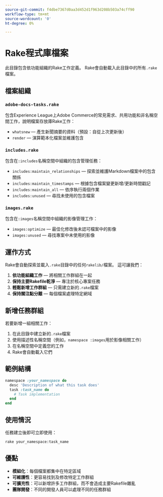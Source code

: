 ```yaml
---
source-git-commit: f4dbe7367d0aa3d452d1f963d208b503a74cff90
workflow-type: tm+mt
source-wordcount: '0'
ht-degree: 0%

---
```

# Rake程式庫檔案

此目錄包含依功能組織的Rake工作定義。 Rake會自動載入此目錄中的所有`.rake`檔案。

## 檔案組織

### `adobe-docs-tasks.rake`

包含Experience League上Adobe Commerce的常見需求、共用功能和非名稱空間工作，說明檔案存放庫Rake工作：

- `whatsnew` — 產生新聞摘要的資料（預設：自從上次更新後）
- `render` — 演算範本化檔案並維護包含

### `includes.rake`

包含在`:includes`名稱空間中組織的包含管理任務：

- `includes:maintain_relationships` — 探索並維護Markdown檔案中的包含關係
- `includes:maintain_timestamps` — 根據包含檔案變更新增/更新時間戳記
- `includes:maintain_all` — 依序執行兩個作業
- `includes:unused` — 尋找未使用的包含檔案

### `images.rake`

包含在`:images`名稱空間中組織的影像管理工作：

- `images:optimize` — 最佳化修改後未認可檔案中的影像
- `images:unused` — 尋找專案中未使用的影像

## 運作方式

Rake會自動探索並載入`.rake`目錄中的任何`rakelib/`檔案。 這可讓我們：

1. **依功能組織工作** — 將相關工作群組在一起
2. **保持主要Rakefile乾淨** — 專注於核心專案任務
3. **輕鬆新增工作群組** — 只需建立新的`.rake`檔案
4. **保持關注點分離** — 每個檔案處理特定網域

## 新增任務群組

若要新增一組相關工作：

1. 在此目錄中建立新的`.rake`檔案
2. 使用描述性名稱空間（例如，`namespace :images`用於影像相關工作）
3. 在名稱空間中定義您的工作
4. Rake會自動載入它們

## 範例結構

```ruby
namespace :your_namespace do
  desc 'Description of what this task does'
  task :task_name do
    # Task implementation
  end
end
```

## 使用情況

任務建立後即可立即使用：

```bash
rake your_namespace:task_name
```

## 優點

- **模組化**：每個檔案都集中在特定區域
- **可維護性**：更容易找到及修改特定工作群組
- **可擴充性**：可以新增許多工作群組，而不會造成主要Rakefile雜亂
- **團隊開發**：不同的開發人員可以處理不同的任務群組
